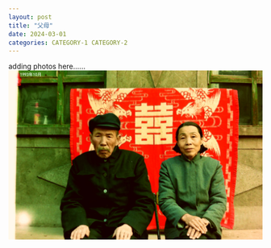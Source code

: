 ```yaml
---
layout: post
title: "父母"
date: 2024-03-01
categories: CATEGORY-1 CATEGORY-2
---
```

adding photos here......
![Book logo](/docs/assets/Parents.jpg)
